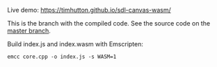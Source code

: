 Live demo: https://timhutton.github.io/sdl-canvas-wasm/

This is the branch with the compiled code. See the source code on the [master branch](https://github.com/timhutton/sdl-canvas-wasm/tree/master).

Build index.js and index.wasm with Emscripten:

```emcc core.cpp -o index.js -s WASM=1```
